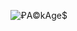 
![₽A©kAge$](https://raw.githubusercontent.com/aibolem/bliButliggerCommunitbigA/gh-pages/images/20_111%C2%AEexport-2022-08-13%20152148.svg)
